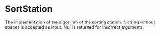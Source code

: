 # SortStation
The implementation of the algorithm of the sorting station. A string without spaces is accepted as input. Null is returned for incorrect arguments.
